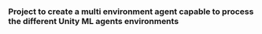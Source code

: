 ### Project to create a multi environment agent capable to process the different Unity ML agents environments
